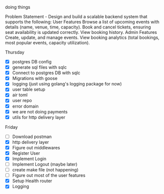 doing things

Problem Statement
    - Design and build a scalable backend system that supports the following:
    User Features
        Browse a list of upcoming events with details (name, venue, time, capacity).
        Book and cancel tickets, ensuring seat availability is updated correctly.
        View booking history.
    Admin Features
        Create, update, and manage events.
        View booking analytics (total bookings, most popular events, capacity utilization).

Thursday
- [x] postgres DB config
- [x] generate sql files with sqlc
- [x] Connect to postgres DB with sqlc
- [x] Migrations with goose
- [x] logging (just using golang's logging package for now)
- [x] user table setup
- [x] air toml
- [x] user repo
- [x] error domain
- [x] we are not doing payments
- [x] utils for http delivery layer

Friday
- [ ] Download postman
- [x] http delivery layer
- [x] Figure out middlewares
- [x] Register User
- [x] Implement Login
- [ ] Implement Logout (maybe later)
- [ ] create make file (not happening)
- [ ] Figure out most of the user features
- [x] Setup Health router
- [x] Logging
